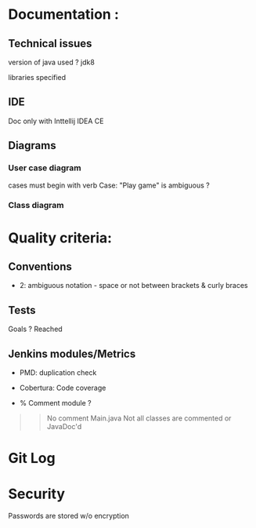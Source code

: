 # Documentation :

## Technical issues
version of java used ? jdk8

libraries specified

## IDE

Doc only with Inttellij IDEA CE

## Diagrams

### User case diagram
cases must begin with verb
Case: "Play game" is ambiguous ?

### Class diagram

# Quality criteria:

## Conventions

* 2: ambiguous notation - space or not between brackets & curly braces

## Tests

Goals ? Reached

## Jenkins modules/Metrics

* PMD: duplication check

* Cobertura: Code coverage

* % Comment module ?
>> No comment Main.java
>> Not all classes are commented or JavaDoc'd

# Git Log

# Security
Passwords are stored w/o encryption
